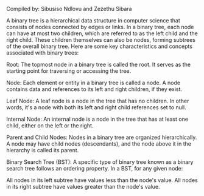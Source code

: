 Compiled by: Sibusiso Ndlovu and Zezethu Sibara

A binary tree is a hierarchical data structure in computer science that consists of nodes connected by edges or links. In a binary tree, each node can have at most two children, which are referred to as the left child and the right child. These children themselves can also be nodes, forming subtrees of the overall binary tree. Here are some key characteristics and concepts associated with binary trees:

Root: The topmost node in a binary tree is called the root. It serves as the starting point for traversing or accessing the tree.

Node: Each element or entity in a binary tree is called a node. A node contains data and references to its left and right children, if they exist.

Leaf Node: A leaf node is a node in the tree that has no children. In other words, it's a node with both its left and right child references set to null.

Internal Node: An internal node is a node in the tree that has at least one child, either on the left or the right.

Parent and Child Nodes: Nodes in a binary tree are organized hierarchically. A node may have child nodes (descendants), and the node above it in the hierarchy is called its parent.

Binary Search Tree (BST): A specific type of binary tree known as a binary search tree follows an ordering property. In a BST, for any given node:

All nodes in its left subtree have values less than the node's value.
All nodes in its right subtree have values greater than the node's value.
